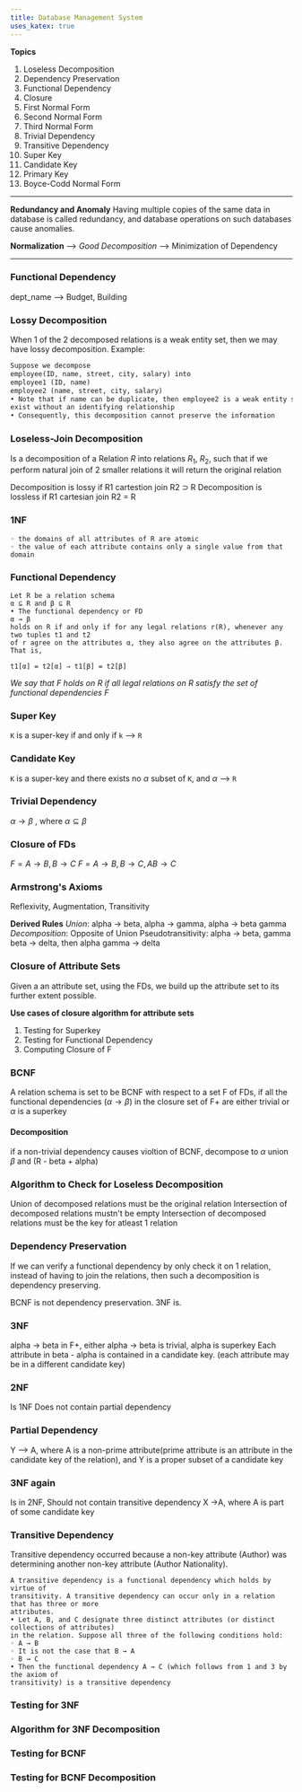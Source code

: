 ```yaml
---
title: Database Management System
uses_katex: true
---
```


**Topics**

1. Loseless Decomposition
2. Dependency Preservation
3. Functional Dependency
4. Closure
5. First Normal Form
6. Second Normal Form
7. Third Normal Form
8. Trivial Dependency
9. Transitive Dependency
10. Super Key
11. Candidate Key
12. Primary Key
13. Boyce-Codd Normal Form

---

**Redundancy and Anomaly**
Having multiple copies of the same data in database is called redundancy, and database operations on such databases cause anomalies.

**Normalization** --> _Good Decomposition_ --> Minimization of Dependency

---

### Functional Dependency

dept_name --> Budget, Building

### Lossy Decomposition

When 1 of the 2 decomposed relations is a weak entity set, then we may have lossy decomposition. Example:

```txt
Suppose we decompose
employee(ID, name, street, city, salary) into
employee1 (ID, name)
employee2 (name, street, city, salary)
• Note that if name can be duplicate, then employee2 is a weak entity set and cannot
exist without an identifying relationship
• Consequently, this decomposition cannot preserve the information
```

### Loseless-Join Decomposition

Is a decomposition of a Relation _R_ into relations $R_1$, $R_2$, such that if we perform natural join of 2 smaller relations it will return the original relation

Decomposition is lossy if R1 cartestion join R2 ⊃ R
Decomposition is lossless if R1 cartesian join R2 = R

### 1NF

```
◦ the domains of all attributes of R are atomic
◦ the value of each attribute contains only a single value from that domain
```

### Functional Dependency

```
Let R be a relation schema
α ⊆ R and β ⊆ R
• The functional dependency or FD
α → β
holds on R if and only if for any legal relations r(R), whenever any two tuples t1 and t2
of r agree on the attributes α, they also agree on the attributes β. That is,

t1[α] = t2[α] ⇒ t1[β] = t2[β]
```

_We say that F holds on R if all legal relations on R satisfy the set of functional
dependencies F_

### Super Key

`K` is a super-key if and only if `k` --> `R`

### Candidate Key

`K` is a super-key and there exists no $\alpha$ subset of `K`, and $\alpha$ --> `R`

### Trivial Dependency

$\alpha \rightarrow \beta$ , where $\alpha \subseteq \beta$

### Closure of FDs

$F = {A \rightarrow B, B \rightarrow C}$
$F = {A \rightarrow B, B \rightarrow C, AB \rightarrow C}$

### Armstrong's Axioms

Reflexivity,
Augmentation,
Transitivity

**Derived Rules**
_Union_: alpha -> beta, alpha -> gamma, alpha -> beta gamma
_Decomposition_: Opposite of Union
Pseudotransitivity: alpha -> beta, gamma beta -> delta, then alpha gamma -> delta

### Closure of Attribute Sets

Given a an attribute set, using the FDs, we build up the attribute set to its further extent possible.

**Use cases of closure algorithm for attribute sets**

1. Testing for Superkey
2. Testing for Functional Dependency
3. Computing Closure of F

### BCNF

A relation schema is set to be BCNF with respect to a set F of FDs, if all the functional dependencies ($\alpha \rightarrow \beta$) in the closure set of F+ are either trivial or $\alpha$ is a superkey

#### Decomposition

if a non-trivial dependency causes violtion of BCNF, decompose to $\alpha$ union $\beta$ and (R - beta + alpha)

### Algorithm to Check for Loseless Decomposition

Union of decomposed relations must be the original relation
Intersection of decomposed relations mustn't be empty
Intersection of decomposed relations must be the key for atleast 1 relation

### Dependency Preservation

If we can verify a functional dependency by only check it on 1 relation, instead of having to join the relations, then such a decomposition is dependency preserving.

BCNF is not dependency preservation.
3NF is.

### 3NF

alpha -> beta in F+,
either
alpha -> beta is trivial,
alpha is superkey
Each attribute in beta - alpha is contained in a candidate key. (each attribute may be in a different candidate key)

### 2NF

Is 1NF
Does not contain partial dependency

### Partial Dependency

Y --> A, where A is a non-prime attribute(prime attribute is an attribute in the candidate key of the relation), and Y is a proper subset of a candidate key

### 3NF again

Is in 2NF,
Should not contain transitive dependency
X ->A, where A is part of some candidate key

### Transitive Dependency

Transitive dependency occurred because a non-key attribute (Author) was determining
another non-key attribute (Author Nationality).

```
A transitive dependency is a functional dependency which holds by virtue of
transitivity. A transitive dependency can occur only in a relation that has three or more
attributes.
• Let A, B, and C designate three distinct attributes (or distinct collections of attributes)
in the relation. Suppose all three of the following conditions hold:
◦ A → B
◦ It is not the case that B → A
◦ B → C
• Then the functional dependency A → C (which follows from 1 and 3 by the axiom of
transitivity) is a transitive dependency
```

### Testing for 3NF

### Algorithm for 3NF Decomposition

### Testing for BCNF

### Testing for BCNF Decomposition
